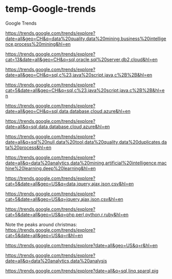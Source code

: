 # temp-Google-trends
Google Trends


https://trends.google.com/trends/explore?date=all&geo=CH&q=data%20quality,data%20mining,business%20intelligence,process%20mining&hl=en

https://trends.google.com/trends/explore?cat=13&date=all&geo=CH&q=sql,oracle,sql%20server,db2,cloud&hl=en

https://trends.google.com/trends/explore?date=all&geo=CH&q=sql,c%23,java%20script,java,c%2B%2B&hl=en

https://trends.google.com/trends/explore?cat=5&date=all&geo=CH&q=sql,c%23,java%20script,java,c%2B%2B&hl=en

https://trends.google.com/trends/explore?date=all&geo=CH&q=sql,data,database,cloud,azure&hl=en

https://trends.google.com/trends/explore?date=all&q=sql,data,database,cloud,azure&hl=en

https://trends.google.com/trends/explore?date=all&q=sql%20null,data%20tool,data%20quality,data%20duplicates,data%20process&hl=en

https://trends.google.com/trends/explore?date=all&q=data%20analytics,data%20mining,artificial%20intelligence,machine%20learning,deep%20learning&hl=en

https://trends.google.com/trends/explore?cat=5&date=all&geo=US&q=data,jquery,ajax,json,csv&hl=en

https://trends.google.com/trends/explore?cat=5&date=all&geo=US&q=jquery,ajax,json,csv&hl=en

https://trends.google.com/trends/explore?cat=5&date=all&geo=US&q=php,perl,python,r,ruby&hl=en

Note the peaks around christmas:
https://trends.google.com/trends/explore?cat=5&date=all&geo=US&q=r&hl=en

https://trends.google.com/trends/explore?date=all&geo=US&q=r&hl=en

https://trends.google.com/trends/explore?date=all&q=data%20analytics,data%20analysis

https://trends.google.com/trends/explore?date=all&q=sql,linq,sparql,pig
